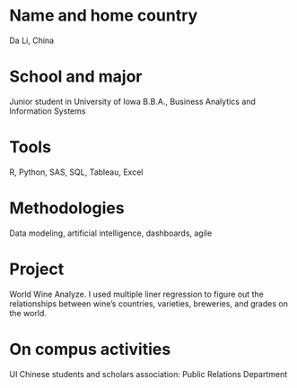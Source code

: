 # Name and home country
Da Li, China
# School and major
Junior student in University of Iowa
B.B.A., Business Analytics and Information Systems
# Tools 
R, Python, SAS, SQL, Tableau, Excel
# Methodologies
Data modeling, artificial intelligence, dashboards, agile
# Project
World Wine Analyze. I used multiple liner regression to figure out the relationships between wine’s countries, varieties, breweries, and grades on the world. 
# On compus activities
UI Chinese students and scholars association: Public Relations Department
